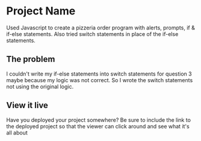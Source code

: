# Project Name

Used Javascript to create a pizzeria order program with alerts, prompts, if & if-else statements. Also tried switch statements in place of the if-else statements.
## The problem

I couldn't write my if-else statements into switch statements for question 3 maybe because my logic was not correct. So I wrote the switch statements not using the original logic.

## View it live

Have you deployed your project somewhere? Be sure to include the link to the deployed project so that the viewer can click around and see what it's all about
